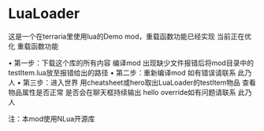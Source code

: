 # LuaLoader


这是一个在terraria里使用lua的Demo mod，重载函数功能已经实现
当前正在优化 重载函数功能

• 第一步：下载这个库的所有内容 编译mod 出现缺少文件报错后将mod目录中的testItem.lua放至报错给出的路径
• 第二步：重新编译mod 如有错误请联系 此乃人
• 第三步：进入世界 用cheatsheet或hero取出LuaLoader的testItem物品 查看物品属性是否正常 是否会在聊天框持续输出 hello override如有问题请联系 此乃人

注：本mod使用NLua开源库
